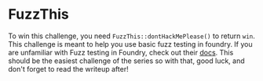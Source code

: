 # FuzzThis
To win this challenge, you need `FuzzThis::dontHackMePlease()` to return `win`. This challenge is meant to help you use basic fuzz testing in foundry. If you are unfamiliar with Fuzz testing in Foundry, check out their [docs](https://book.getfoundry.sh/forge/fuzz-testing). This should be the easiest challenge of the series so with that, good luck, and don't forget to read the writeup after!
